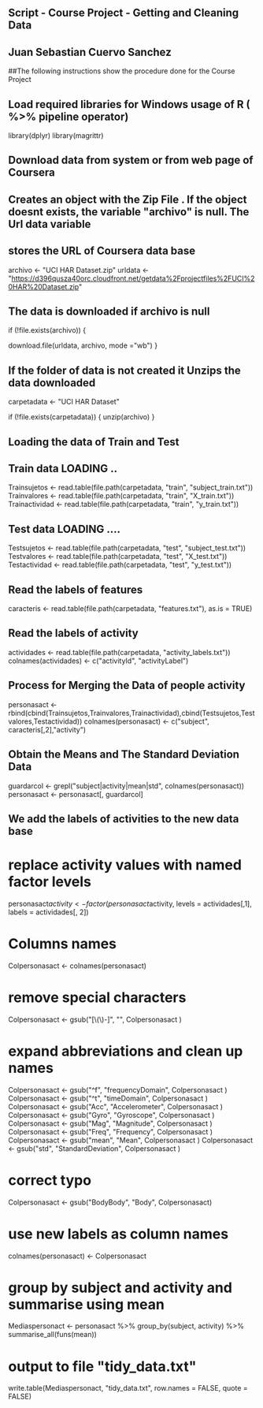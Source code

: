 ## Script - Course Project - Getting and Cleaning Data 
## Juan Sebastian Cuervo Sanchez

##The following instructions show the procedure done for the Course Project 


## Load required libraries for Windows usage of R ( %>% pipeline operator)

library(dplyr)
library(magrittr)



## Download data from system or from web page of Coursera

## Creates an object with the Zip File . If the object doesnt exists, the variable "archivo" is null. The Url data variable
## stores the URL of Coursera data base

archivo <- "UCI HAR Dataset.zip"
urldata <- "https://d396qusza40orc.cloudfront.net/getdata%2Fprojectfiles%2FUCI%20HAR%20Dataset.zip"


## The data is downloaded if archivo is null


if (!file.exists(archivo))
{
  
  download.file(urldata, archivo, mode ="wb")
}  

## If the folder of data is not created it Unzips the data downloaded


carpetadata <- "UCI HAR Dataset"

if (!file.exists(carpetadata)) 
{ 
  unzip(archivo) 
}

## Loading the data of Train and Test
## Train data LOADING ..

Trainsujetos <- read.table(file.path(carpetadata, "train", "subject_train.txt"))
Trainvalores <- read.table(file.path(carpetadata, "train", "X_train.txt"))
Trainactividad <- read.table(file.path(carpetadata, "train", "y_train.txt"))

## Test data LOADING ....

Testsujetos <- read.table(file.path(carpetadata, "test", "subject_test.txt"))
Testvalores <- read.table(file.path(carpetadata, "test", "X_test.txt"))
Testactividad <- read.table(file.path(carpetadata, "test", "y_test.txt"))

## Read the labels of features 

caracteris <- read.table(file.path(carpetadata, "features.txt"), as.is = TRUE)

## Read the labels of activity 

actividades <- read.table(file.path(carpetadata, "activity_labels.txt"))
colnames(actividades) <- c("activityId", "activityLabel")

## Process for Merging the Data of people activity 

personasact <- rbind(cbind(Trainsujetos,Trainvalores,Trainactividad),cbind(Testsujetos,Testvalores,Testactividad))
colnames(personasact) <- c("subject", caracteris[,2],"activity")


## Obtain the Means and The Standard Deviation Data  

guardarcol <- grepl("subject|activity|mean|std", colnames(personasact))
personasact <- personasact[, guardarcol]

## We add the labels of activities to the new data base

# replace activity values with named factor levels

personasact$activity <- factor(personasact$activity, levels = actividades[,1], labels = actividades[, 2])

# Columns names

Colpersonasact <- colnames(personasact)

# remove special characters
Colpersonasact  <- gsub("[\\(\\)-]", "", Colpersonasact )

# expand abbreviations and clean up names
Colpersonasact  <- gsub("^f", "frequencyDomain", Colpersonasact )
Colpersonasact  <- gsub("^t", "timeDomain", Colpersonasact )
Colpersonasact  <- gsub("Acc", "Accelerometer", Colpersonasact )
Colpersonasact  <- gsub("Gyro", "Gyroscope", Colpersonasact )
Colpersonasact  <- gsub("Mag", "Magnitude", Colpersonasact )
Colpersonasact  <- gsub("Freq", "Frequency", Colpersonasact )
Colpersonasact  <- gsub("mean", "Mean", Colpersonasact )
Colpersonasact  <- gsub("std", "StandardDeviation", Colpersonasact )

# correct typo
Colpersonasact  <- gsub("BodyBody", "Body", Colpersonasact)

# use new labels as column names
colnames(personasact) <- Colpersonasact 


# group by subject and activity and summarise using mean
Mediaspersonact <- personasact %>% 
  group_by(subject, activity) %>%
  summarise_all(funs(mean))

# output to file "tidy_data.txt"
write.table(Mediaspersonact, "tidy_data.txt", row.names = FALSE, 
            quote = FALSE)

